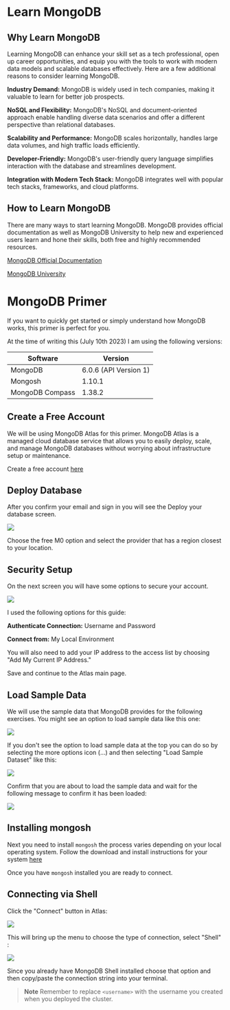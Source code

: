 # Learn MongoDB

## Why Learn MongoDB

Learning MongoDB can enhance your skill set as a tech professional, open up career opportunities, and equip you with the tools to work with modern data models and scalable databases effectively. Here are a few additional reasons to consider learning MongoDB.

 **Industry Demand:** MongoDB is widely used in tech companies, making it valuable to learn for better job prospects.

**NoSQL and Flexibility:** MongoDB's NoSQL and document-oriented approach enable handling diverse data scenarios and offer a different perspective than relational databases.

**Scalability and Performance:** MongoDB scales horizontally, handles large data volumes, and high traffic loads efficiently.

**Developer-Friendly:** MongoDB's user-friendly query language simplifies interaction with the database and streamlines development.

**Integration with Modern Tech Stack:** MongoDB integrates well with popular tech stacks, frameworks, and cloud platforms.

## How to Learn MongoDB

There are many ways to start learning MongoDB. MongoDB provides official documentation as well as MongoDB University to help new and experienced users learn and hone their skills, both free and highly recommended resources.

[MongoDB Official Documentation](https://www.mongodb.com/docs/)

[MongoDB University](https://learn.mongodb.com/)

# MongoDB Primer

If you want to quickly get started or simply understand how MongoDB works, this primer is perfect for you.

At the time of writing this (July 10th 2023) I am using the following versions:

| Software | Version |
| --------- | -------|
| MongoDB | 6.0.6 (API Version 1) |
| Mongosh | 1.10.1 |
| MongoDB Compass | 1.38.2 |

## Create a Free Account

We will be using MongoDB Atlas for this primer. MongoDB Atlas is a managed cloud database service that allows you to easily deploy, scale, and manage MongoDB databases without worrying about infrastructure setup or maintenance.

Create a free account [here](https://www.mongodb.com/cloud/atlas/register)

## Deploy Database 

After you confirm your email and sign in you will see the Deploy your database screen. 

![](assets/images/deploy.png)

Choose the free M0 option and select the provider that has a region closest to your location. 

## Security Setup

On the next screen you will have some options to secure your account. 

![](assets/images/security.png)

I used the following options for this guide:

**Authenticate Connection:** Username and Password

**Connect from:** My Local Environment

You will also need to add your IP address to the access list by choosing "Add My Current IP Address."

Save and continue to the Atlas main page.

## Load Sample Data

We will use the sample data that MongoDB provides for the following exercises. You might see an option to load sample data like this one:

![](assets/images/sample%201.png) 

If you don't see the option to load sample data at the top you can do so by selecting the more options icon (...) and then selecting "Load Sample Dataset" like this:

![](assets/images/sample%202.png)

Confirm that you are about to load the sample data and wait for the following message to confirm it has been loaded:

![](assets/images/loaded.png)

<!-- Break this into separate sections-->

## Installing mongosh

Next you need to install `mongosh` the process varies depending on your local operating system. Follow the download and install instructions for your system [here](https://www.mongodb.com/docs/mongodb-shell/install/)

Once you have `mongosh` installed you are ready to connect. 

## Connecting via Shell

Click the "Connect" button in Atlas:

![](assets/images/connect%200.png)

This will bring up the menu to choose the type of connection, select "Shell" :

![](assets/images/connect%201.png)

Since you already have MongoDB Shell installed choose that option and then copy/paste the connection string into your terminal.

>**Note** Remember to replace `<username>` with the username you created when you deployed the cluster.




